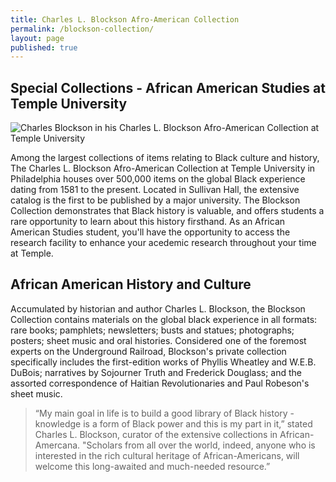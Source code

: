 ```yaml
---
title: Charles L. Blockson Afro-American Collection
permalink: /blockson-collection/
layout: page
published: true
---
```


## Special Collections - African American Studies at Temple University

![Charles Blockson in his Charles  L. Blockson Afro-American Collection at Temple University]({{site.baseurl}}/media/charles-blockson-540x400.jpg)

Among the largest collections of items relating to Black culture and history, The Charles L. Blockson Afro-American Collection at Temple University in Philadelphia houses over 500,000 items on the global Black experience dating from 1581 to the present. Located in Sullivan Hall, the extensive catalog is the first to be published by a major university. The Blockson Collection demonstrates that Black history is valuable, and offers students a rare opportunity to learn about this history firsthand. As an African American Studies student, you'll have the opportunity to access the research facility to enhance your acedemic research throughout your time at Temple. 

## African American History and Culture

Accumulated by historian and author Charles L. Blockson, the Blockson Collection contains materials on the global black experience in all formats: rare books; pamphlets; newsletters; busts and statues; photographs; posters; sheet music and oral histories. Considered one of the foremost experts on the Underground Railroad, Blockson's private collection specifically includes the first-edition works of Phyllis Wheatley and W.E.B. DuBois; narratives by Sojourner Truth and Frederick Douglass; and the assorted correspondence of Haitian Revolutionaries and Paul Robeson's sheet music. 


> “My main goal in life is to build a good library of Black history - knowledge is a form of Black power and this is my part in it,” stated Charles L. Blockson, curator of the extensive collections in African-Amercana. "Scholars from all over the world, indeed, anyone who is interested in the rich cultural heritage of African-Americans, will welcome this long-awaited and much-needed resource.”




